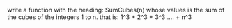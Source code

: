 write a function with the heading: 
        SumCubes(n)
    whose values is the sum of the cubes of the integers 1 to n.
    that is: 1^3 + 2^3 + 3^3 .... + n^3